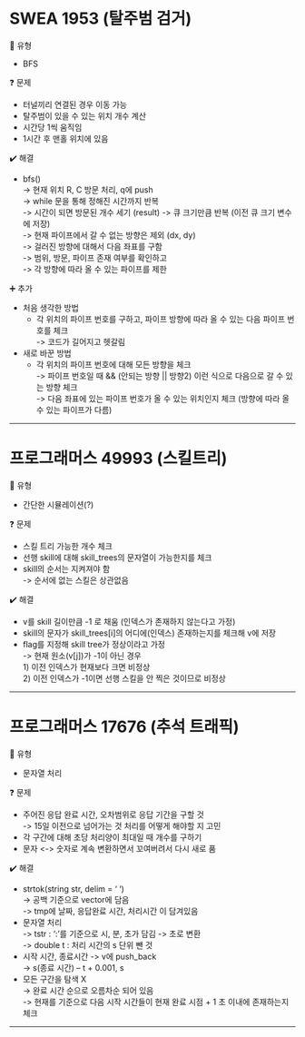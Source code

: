# SWEA 1953 (탈주범 검거)
:pushpin: 유형  
* BFS  

:question: 문제  
* 터널끼리 연결된 경우 이동 가능    
* 탈주범이 있을 수 있는 위치 개수 계산    
* 시간당 1씩 움직임
* 1시간 후 맨홀 위치에 있음  

:heavy_check_mark: 해결  
* bfs()  
	-> 현재 위치 R, C 방문 처리, q에 push  
	-> while 문을 통해 정해진 시간까지 반복  
	-> 시간이 되면 방문된 개수 세기 (result)
	-> 큐 크기만큼 반복 (이전 큐 크기 변수에 저장)  
	-> 현재 파이프에서 갈 수 없는 방향은 제외 (dx, dy)  
	-> 걸러진 방향에 대해서 다음 좌표를 구함  
	-> 범위, 방문, 파이프 존재 여부를 확인하고  
	-> 각 방향에 따라 올 수 있는 파이프를 제한

:heavy_plus_sign: 추가
* 처음 생각한 방법  
  * 각 위치의 파이프 번호를 구하고, 파이프 방향에 따라 올 수 있는 다음 파이프 번호를 체크  
    -> 코드가 길어지고 헷갈림  
* 새로 바꾼 방법  
  * 각 위치의 파이프 번호에 대해 모든 방향을 체크  
    -> 파이프 번호일 때 && (안되는 방향 || 방향2) 이런 식으로 다음으로 갈 수 있는 방향 체크  
	-> 다음 좌표에 있는 파이프 번호가 올 수 있는 위치인지 체크 (방향에 따라 올 수 있는 파이프가 다름)  

---  

# 프로그래머스 49993 (스킬트리)
:pushpin: 유형  
* 간단한 시뮬레이션(?)  

:question: 문제  
* 스킬 트리 가능한 개수 체크  
* 선행 skill에 대해 skill_trees의 문자열이 가능한지를 체크  
* skill의 순서는 지켜져야 함  
	-> 순서에 없는 스킬은 상관없음  

:heavy_check_mark: 해결  
* v를 skill 길이만큼 -1 로 채움 (인덱스가 존재하지 않는다고 가정)  
* skill의 문자가 skill_trees[i]의 어디에(인덱스) 존재하는지를 체크해 v에 저장  
* flag를 지정해 skill tree가 정상이라고 가정  
	-> 현재 원소(v[j])가 -1이 아닌 경우  
		1) 이전 인덱스가 현재보다 크면 비정상  
		2) 이전 인덱스가 -1이면 선행 스킬을 안 찍은 것이므로 비정상  

---  

# 프로그래머스 17676 (추석 트래픽)
:pushpin: 유형  
* 문자열 처리  

:question: 문제  
* 주어진 응답 완료 시간, 오차범위로 응답 기간을 구할 것  
	-> 15일 이전으로 넘어가는 것 처리를 어떻게 해야할 지 고민  
* 각 구간에 대해 초당 처리양이 최대일 때 개수를 구하기  
* 문자 <-> 숫자로 계속 변환하면서 꼬여버려서 다시 새로 품  

:heavy_check_mark: 해결  
* strtok(string str, delim = ‘ ‘)  
	-> 공백 기준으로 vector에 담음  
	-> tmp에 날짜, 응답완료 시간, 처리시간 이 담겨있음    
* 문자열 처리  
	-> tstr : ‘:’를 기준으로 시, 분, 초가 담김 -> 초로 변환  
	-> double t : 처리 시간의 s 단위 뺀 것  
* 시작 시간, 종료시간 -> v에 push_back  
	-> s(종료 시간) – t + 0.001, s  
* 모든 구간을 탐색 X  
	-> 완료 시간 순으로 오름차순 되어 있음  
	-> 현재를 기준으로 다음 시작 시간들이 현재 완료 시점 + 1 초 이내에 존재하는지 체크  

---  
